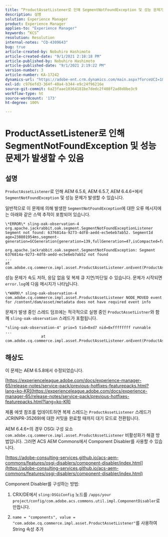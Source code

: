 ```yaml
---
title: “ProductAssetListener로 인해 SegmentNotFoundException 및 성능 문제가 발생할 수 있음”
description: 설명
solution: Experience Manager
product: Experience Manager
applies-to: "Experience Manager"
keywords: “KCS”
resolution: Resolution
internal-notes: "CQ-4309643"
bug: true
article-created-by: Nobuhiro Hashimoto
article-created-date: "9/1/2021 2:18:18 PM"
article-published-by: Nobuhiro Hashimoto
article-published-date: "9/1/2021 2:19:22 PM"
version-number: 3
article-number: KA-17242
dynamics-url: "https://adobe-ent.crm.dynamics.com/main.aspx?forceUCI=1&pagetype=entityrecord&etn=knowledgearticle&id=a27a3073-2f0b-ec11-b6e6-00224808dc0d"
exl-id: c976efd3-364f-40a4-b344-e9c24f96216e
source-git-commit: 6a23faae10364181be7dedc2f408f2ad8d8be3c9
workflow-type: ht
source-wordcount: '173'
ht-degree: 100%

---
```


# ProductAssetListener로 인해 SegmentNotFoundException 및 성능 문제가 발생할 수 있음

## 설명


`ProductAssetListener`로 인해 AEM 6.5.6, AEM 6.5.7, AEM 6.4.6+에서 `SegmentNotFoundException` 및 성능 문제가 발생할 수 있습니다.



일반적으로 이 문제에 의해 발생한 `SegmentNotFoundException`에 대한 오류 메시지에는 아래와 같은 스택 추적이 포함되어 있습니다.

```
\*ERROR\* sling-oak-observation-4 org.apache.jackrabbit.oak.segment.SegmentNotFoundExceptionListener
Segment not found: 6376814a-9273-4df8-aedd-ec5e6eb7ab52. SegmentId age=238801954ms,segment-generation=GCGeneration{generation=139,fullGeneration=47,isCompacted=false}

org.apache.jackrabbit.oak.segment.SegmentNotFoundException: Segment 6376814a-9273-4df8-aedd-ec5e6eb7ab52 not found
...
at com.adobe.cq.commerce.impl.asset.ProductAssetListener.onEvent(ProductAssetListener.java:153)
```


성능 문제가 속도 저하, 응답 없음 및 복제 큐 지연/차단일 수 있습니다. 문제가 시작되면 `error.log`에 다음 메시지가 나타납니다.

```
\*WARN\* sling-oak-observation-4 com.adobe.cq.commerce.impl.asset.ProductAssetListener NODE_MOVED event
for /content/dam/asset/metadata does not have required event info
```


문제가 발생 중인 스레드 덤프에는 적극적으로 실행 중인 `ProductAssetListner`와 함께 `sling-oak-observation` 스레드가 포함됩니다.

```
"sling-oak-observation-4" prio=5 tid=0xd7 nid=0xffffffff runnable 
...
                at com.adobe.cq.commerce.impl.asset.ProductAssetListener.onEvent(ProductAssetListener.java:153)
```

## 해상도


이 문제는 AEM 6.5.8에서 수정되었습니다.

[https://experienceleague.adobe.com/docs/experience-manager-65/release-notes/service-pack/previous-hotfixes-featurepacks.html?lang=ko-KR](https://experienceleague.adobe.com/docs/experience-manager-65/release-notes/service-pack/previous-hotfixes-featurepacks.html?lang=ko-KR)

제품 에셋 참조를 업데이트하면 복제 스레드는 `ProductAssetListener` 스레드가 JCR(NPR-35269)에 대한 커밋을 완료할 때까지 대기 모드로 전환됩니다.



AEM 6.4.6+의 경우 OSGi 구성 요소 `com.adobe.cq.commerce.impl.asset.ProductAssetListener` 비활성화가 해결 방법입니다. 그러면 ACS AEM Commons에서 Component Disabler를 사용할 수 있습니다.

[https://adobe-consulting-services.github.io/acs-aem-commons/features/osgi-disablers/component-disabler/index.html](https://adobe-consulting-services.github.io/acs-aem-commons/features/osgi-disablers/component-disabler/index.html)



Component Disabler를 구성하는 방법:

1. CRX/DE에서 `sling:OSGiConfig` 노드를 `/apps/your project/config/com.adobe.acs.commons.util.impl.ComponentDisabler`로 만듭니다.

2. `name = "components", value =  "com.adobe.cq.commerce.impl.asset.ProductAssetListener"`를 사용하여 String 속성 추가
